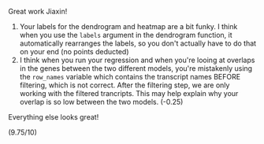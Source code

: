 Great work Jiaxin!

1. Your labels for the dendrogram and heatmap are a bit funky. I think when you use the `labels` argument in the dendrogram function, it automatically rearranges the labels, so you don't actually have to do that on your end (no points deducted)
2. I think when you run your regression and when you're looing at overlaps in the genes between the two different models, you're mistakenly using the `row_names` variable which contains the transcript names BEFORE filtering, which is not correct. After the filtering step, we are only working with the filtered trancripts. This may help explain why your overlap is so low between the two models. (-0.25)

Everything else looks great!

(9.75/10)
